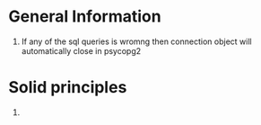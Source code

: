 # General Information 

1. If any of the sql queries is wromng then connection object will automatically close in psycopg2

# Solid principles

1. 